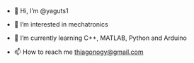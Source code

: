 - 👋 Hi, I’m @yaguts1
- 👀 I’m interested in mechatronics 
- 🌱 I’m currently learning C++, MATLAB, Python and Arduino

- 📫 How to reach me thiagonogy@gmail.com

<!---
yaguts1/yaguts1 is a ✨ special ✨ repository because its `README.md` (this file) appears on your GitHub profile.
You can click the Preview link to take a look at your changes.
--->
